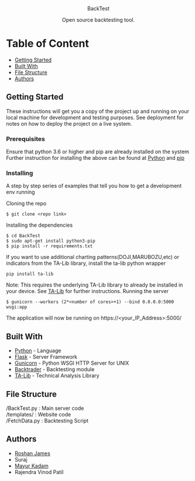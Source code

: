 
<p align="center">BackTest</p>
<p align="center">Open source backtesting tool.</p>

# Table of Content
+ [Getting Started](#getting_started)
+ [Built With](#built_with)
+ [File Structure](#file_structure)
+ [Authors](#authors)


## Getting Started<a name="getting_started"></a>

These instructions will get you a copy of the project up and running on your local machine for development and testing purposes. See deployment for notes on how to deploy the project on a live system.

### Prerequisites

Ensure that python 3.6 or higher and pip are already installed on the system<br>
Further instruction for installing the above can be found at [Python](https://www.python.org/downloads/) and [pip](https://pip.pypa.io/en/stable/installing/)<br>

### Installing

A step by step series of examples that tell you how to get a development env running

Cloning the repo
```
$ git clone <repo link>
```
Installing the dependencies
```
$ cd BackTest
$ sudo apt-get install python3-pip
$ pip install -r requirements.txt
```
If you want to use additional charting patterns(DOJI,MARUBOZU,etc) or indicators from the TA-Lib library, install the ta-lib python wrapper
```
pip install ta-lib
```
Note: This requires the underlying TA-Lib library to already be installed in your device. See [TA-Lib](https://mrjbq7.github.io/ta-lib/install.html) for further instructions.
Running the server
```
$ gunicorn --workers (2*<number of cores>+1) --bind 0.0.0.0:5000 wsgi:app
```
The application will now be running on https://<your_IP_Address>:5000/

## Built With<a name="built_with"></a>
+ [Python](https://www.python.org/) - Language
+ [Flask](https://palletsprojects.com/p/flask/) - Server Framework
+ [Gunicorn](https://gunicorn.org/) - Python WSGI HTTP Server for UNIX
+ [Backtrader](https://www.backtrader.com/) - Backtesting module
+ [TA-Lib](http://ta-lib.org/) - Technical Analysis Library

## File Structure <a name="file_structure"></a>
/BackTest.py  : Main server code <br>
/templates/  : Website code <br>
/FetchData.py     : Backtesting Script <br>

## Authors<a name="authors"></a>
+ [Roshan James](https://github.com/sephiroth7712) <br>
+ Suraj <br>
+ [Mayur Kadam](https://github.com/mayurkadampro) <br>
+ Rajendra Vinod Patil<br>
